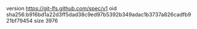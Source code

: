 version https://git-lfs.github.com/spec/v1
oid sha256:b916bd1a22d3ff5dad38c9ed97b5392b349adac1b3737a826cadfb921bf79454
size 3976

